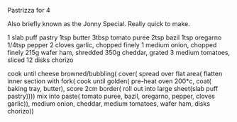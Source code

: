 Pastrizza for 4

Also briefly known as the Jonny Special. Really quick to make.

1 slab puff pastry
1tsp butter
3tbsp tomato puree
2tsp bazil
1tsp oregarno
1/4tsp pepper
2 cloves garlic, chopped finely
1 medium onion, chopped finely
215g wafer ham, shredded
350g cheddar, grated
3 medium tomatoes, sliced
12 disks chorizo

cook until cheese browned/bubbling(
	cover(
		spread over flat area(
			flatten inner section with fork(
				cook until golden(
					pre-heat oven 200*c,
					coat(
						baking tray,
						butter),
					score 2cm border(
						roll out into large sheet(slab puff pastry))))
			mix into paste(
				tomato puree,
				bazil,
				oregarno,
				pepper,
				cloves garlic)),
		medium onion,
		cheddar,
		medium tomatoes,
		wafer ham,
		disks chorizo))
